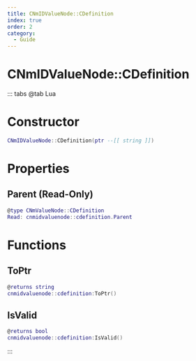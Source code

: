 ```yaml
---
title: CNmIDValueNode::CDefinition
index: true
order: 2
category:
  - Guide
---
```


# CNmIDValueNode::CDefinition

::: tabs
@tab Lua
# Constructor
```lua
CNmIDValueNode::CDefinition(ptr --[[ string ]])
```
# Properties
## Parent (Read-Only)
```lua
@type CNmValueNode::CDefinition
Read: cnmidvaluenode::cdefinition.Parent
```
# Functions
## ToPtr
```lua
@returns string
cnmidvaluenode::cdefinition:ToPtr()
```
## IsValid
```lua
@returns bool
cnmidvaluenode::cdefinition:IsValid()
```

:::